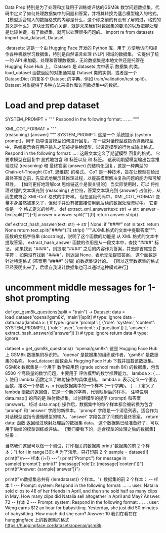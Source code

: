 
Data Prep
特别是为了处理和加载用于训练或评估的GSM8k 数学问题数据集。代码中定义了如何处理数据集中的问题和答案，并将其转换为适合模型输入的格式。
【模型适合输入的数据格式的内容是什么，这个你之前的有没有了解的过，格式的意义是什么】
这块比较核心关键，就是未来我们对数据集的要求的以及把握处理是比较关键，有了数据集，就可以处理很多问题的。
import re
from datasets import load_dataset, Dataset

​
datasets:  这是一个由 Hugging Face 开发的 Python 库，用于 方便地访问和操作各种机器学习数据集，特别是自然语言处理 (NLP) 领域的数据集。 它提供了统一的 API 来加载、处理和管理数据集，无论数据集是本地文件还是托管在 Hugging Face Hub 上。
Dataset:  是 datasets 库中表示 数据集 的类。 load_dataset 函数返回的对象通常是 Dataset 类的实例，或者是一个 DatasetDict (包含多个 Dataset 的字典，例如 train/validation/test split)。 Dataset 对象提供了多种方法来操作和访问数据集中的数据。
# Load and prep dataset
SYSTEM_PROMPT = """
Respond in the following format:
<reasoning>
...
</reasoning>
<answer>
...
</answer>
"""

XML_COT_FORMAT = """\
<reasoning>
{reasoning}
</reasoning>
<answer>
{answer}
</answer>
"""
​
SYSTEM_PROMPT:  这是一个 系统提示 (system prompt)，用于 指导语言模型如何进行回复。 在一些对话模型或指令遵循模型中，系统提示会在用户输入之前被提供给模型，以设定模型的行为或输出格式。
Respond in the following format: ... </answer>:  这段文本定义了期望模型 回复的格式。  它要求模型在回复中 显式地包含 <reasoning> 和 </reasoning> 标签以及 <answer> 和 </answer> 标签。 这表明期望模型输出包含推理过程 (reasoning) 和 最终答案 (answer) 的结构化回复，这是一种典型的 Chain-of-Thought (CoT, 思维链) 的格式。  CoT 是一种技术，旨在让模型在给出最终答案之前，先显式地展示其推理过程，以提高模型解决复杂问题的能力和可解释性。
【如何更好地理解cot 思维链这个是很关键的】
当实际使用时，可以 将推理过程的文本填充到 {reasoning} 占位符，答案文本填充到 {answer} 占位符，从而生成符合 XML-CoT 格式的字符串。  但在这段代码中，XML_COT_FORMAT 变量本身虽然被定义了，但似乎并没有被直接使用到后续的数据处理流程中。 它更像是一个 格式定义的参考。
def extract_xml_answer(text: str) -> str:
    answer = text.split("<answer>")[-1]
    answer = answer.split("</answer>")[0]
    return answer.strip()

def extract_hash_answer(text: str) -> str | None:
    if "####" not in text:
        return None
    return text.split("####")[1].strip()
​
"""从XML格式的文本中提取答案""":  函数的文档字符串 (docstring)，说明了这个函数的功能是 从 XML 格式的文本中提取答案。
extract_hash_answer 函数的作用是从一段文本中，查找 "####" 标记。 如果找到 "####"，则提取 "####" 之后的内容作为答案，并去除首尾空白字符； 如果没有找到 "####"，则返回 None，表示无法提取答案。  这个函数是 针对特定格式 (答案用 "####" 分隔) 的数据集设计的。
【所以这里数据集的格式已经表明出来了，后续自我设计数据集也可以通过这种模式进行】
# uncomment middle messages for 1-shot prompting
def get_gsm8k_questions(split = "train") -> Dataset:
    data = load_dataset('openai/gsm8k', 'main')[split] # type: ignore
    data = data.map(lambda x: { # type: ignore
        'prompt': [
            {'role': 'system', 'content': SYSTEM_PROMPT},
            {'role': 'user', 'content': x['question']}
        ],
        'answer': extract_hash_answer(x['answer'])
    }) # type: ignore
    return data # type: ignore

dataset = get_gsm8k_questions()
​
'openai/gsm8k':  这是 Hugging Face Hub 上 GSM8k 数据集的标识符。  'openai' 是数据集的组织或作者，'gsm8k' 是数据集的名称。  load_dataset 函数会从 Hugging Face Hub 下载并加载该数据集。 GSM8k 数据集是一个用于 数学应用题 (grade school math 8K) 的数据集，包含 8500 个高质量的数学问题，主要用于 评估模型的数学推理能力。
lambda x: { ... }:  使用 lambda 函数定义了映射操作的具体逻辑。  lambda x: 表示定义一个匿名函数，接收一个参数 x，x 代表数据集中的一个样本 (一个字典)。  { ... }  定义了 lambda 函数的返回值，它是一个新的字典，代表映射后的样本。
注释说明 data.map() 的目的是 映射数据集，以创建模型的提示 (prompt) 和答案 (answer)。  经过 data.map() 操作后，数据集中的每个样本都会被转换为包含 'prompt' 和 'answer' 字段的新样本。  'prompt' 字段是一个消息列表，适合作为对话模型或指令遵循模型的输入，'answer' 字段包含了问题的最终答案。
return data:  函数 返回经过映射处理后的数据集 data。  这个数据集已经准备好了，可以用于后续的模型训练或评估。
【我们要看下的，适合模型的处理之后的数据集】
结果：

当然我们这里可以做一个测试，打印相关的数据集
print("数据集的前 2 个样本：")
for i in range(30): # 为了演示，只打印前 2 个
    sample = dataset[i]
    print(f"\n--- 样本 {i+1} ---")
    print("Prompt:")
    for message in sample['prompt']:
        print(f"  {message['role']}: {message['content']}")
    print(f"Answer: {sample['answer']}")


print(f"\n数据集总共有 {len(dataset)} 个样本。")
​
数据集的前 2 个样本：
-- 样本 1 ---
Prompt:
system:
Respond in the following format:
<reasoning>
...
</reasoning>
<answer>
...
</answer>
user: Natalia sold clips to 48 of her friends in April, and then she sold half as many clips in May. How many clips did Natalia sell altogether in April and May?
Answer: 72
-- 样本 2 ---
Prompt:
system:
Respond in the following format:
<reasoning>
...
</reasoning>
<answer>
...
</answer>
user: Weng earns $12 an hour for babysitting. Yesterday, she just did 50 minutes of babysitting. How much did she earn?
Answer: 10
我们在看在在 hunggingface 上的数据集的格式
https://huggingface.co/datasets/openai/gsm8k


